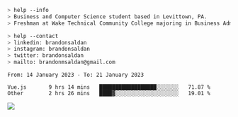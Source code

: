````bash
> help --info
> Business and Computer Science student based in Levittown, PA.
> Freshman at Wake Technical Community College majoring in Business Administration.
````

````bash
> help --contact
> linkedin: brandonsaldan
> instagram: brandonsaldan
> twitter: brandonsaldan
> mailto: brandonmsaldan@gmail.com
````

<!--START_SECTION:waka-->

```text
From: 14 January 2023 - To: 21 January 2023

Vue.js       9 hrs 14 mins   ██████████████████░░░░░░░   71.87 %
Other        2 hrs 26 mins   ████▓░░░░░░░░░░░░░░░░░░░░   19.01 %
```

<!--END_SECTION:waka-->

![](https://komarev.com/ghpvc/?username=brandonsaldan&color=6A8AFF)
